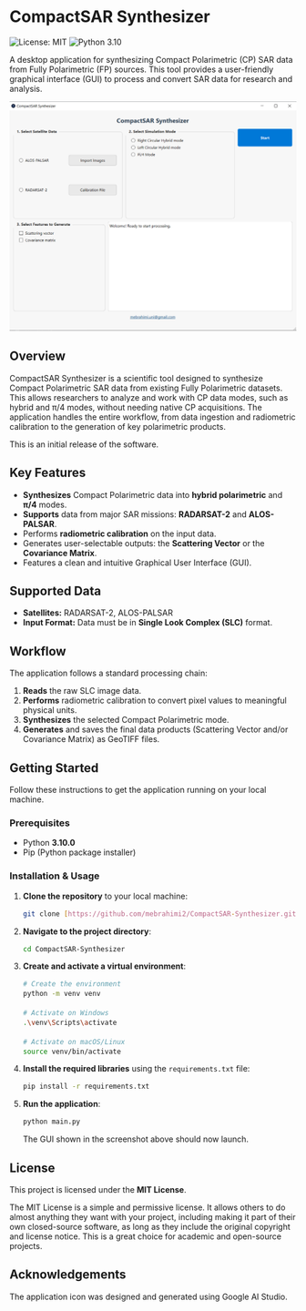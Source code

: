 # CompactSAR Synthesizer

![License: MIT](https://img.shields.io/badge/License-MIT-yellow.svg)
![Python 3.10](https://img.shields.io/badge/python-3.10-blue.svg)

A desktop application for synthesizing Compact Polarimetric (CP) SAR data from Fully Polarimetric (FP) sources. This tool provides a user-friendly graphical interface (GUI) to process and convert SAR data for research and analysis.

![Application Screenshot](GUI.PNG)

## Overview

CompactSAR Synthesizer is a scientific tool designed to synthesize Compact Polarimetric SAR data from existing Fully Polarimetric datasets. This allows researchers to analyze and work with CP data modes, such as hybrid and π/4 modes, without needing native CP acquisitions. The application handles the entire workflow, from data ingestion and radiometric calibration to the generation of key polarimetric products.

This is an initial release of the software.

## Key Features

-   **Synthesizes** Compact Polarimetric data into **hybrid polarimetric** and **π/4** modes.
-   **Supports** data from major SAR missions: **RADARSAT-2** and **ALOS-PALSAR**.
-   Performs **radiometric calibration** on the input data.
-   Generates user-selectable outputs: the **Scattering Vector** or the **Covariance Matrix**.
-   Features a clean and intuitive Graphical User Interface (GUI).

## Supported Data

-   **Satellites:** RADARSAT-2, ALOS-PALSAR
-   **Input Format:** Data must be in **Single Look Complex (SLC)** format.

## Workflow

The application follows a standard processing chain:
1.  **Reads** the raw SLC image data.
2.  **Performs** radiometric calibration to convert pixel values to meaningful physical units.
3.  **Synthesizes** the selected Compact Polarimetric mode.
4.  **Generates** and saves the final data products (Scattering Vector and/or Covariance Matrix) as GeoTIFF files.

## Getting Started

Follow these instructions to get the application running on your local machine.

### Prerequisites

-   Python **3.10.0**
-   Pip (Python package installer)

### Installation & Usage

1.  **Clone the repository** to your local machine:
    ```bash
    git clone [https://github.com/mebrahimi2/CompactSAR-Synthesizer.git](https://github.com/mebrahimi2/CompactSAR-Synthesizer.git)
    ```

2.  **Navigate to the project directory**:
    ```bash
    cd CompactSAR-Synthesizer
    ```

3.  **Create and activate a virtual environment**:
    ```bash
    # Create the environment
    python -m venv venv

    # Activate on Windows
    .\venv\Scripts\activate

    # Activate on macOS/Linux
    source venv/bin/activate
    ```

4.  **Install the required libraries** using the `requirements.txt` file:
    ```bash
    pip install -r requirements.txt
    ```

5.  **Run the application**:
    ```bash
    python main.py
    ```
    The GUI shown in the screenshot above should now launch.

## License

This project is licensed under the **MIT License**.

The MIT License is a simple and permissive license. It allows others to do almost anything they want with your project, including making it part of their own closed-source software, as long as they include the original copyright and license notice. This is a great choice for academic and open-source projects.

## Acknowledgements

The application icon was designed and generated using Google AI Studio.